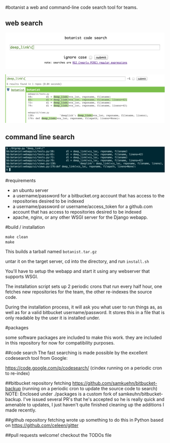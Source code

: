 #botanist
a web and command-line code search tool for teams.

## web search
![botanist-search-main](docs/botanist-search-main.png)

![botanist-search-results](docs/botanist-search-results.png)

## command line search
![botanist-btgrep-command-line](docs/botanist-btgrep-command-line.png)

#requirements

* an ubuntu server
* a username/password for a bitbucket.org account that has access to the repositories desired to be indexed
* a username/password or username/access_token for a github.com account that has access to repositories desired to be indexed
* apache, nginx, or any other WSGI server for the Django webapp.

#build / installation

```
make clean
make
```
This builds a tarball named `botanist.tar.gz`

untar it on the target server, cd into the directory, and run `install.sh`

You'll have to setup the webapp and start it using any webserver that supports WSGI.

The installation script sets up 2 periodic crons that run every half hour, one fetches new repositories for the team, the other re-indexes the source code.

During the installation process, it will ask you what user to run things
as, as well as for a valid bitbucket username/password. It stores this
in a file that is only readable by the user it is installed under.

#packages

some software packages are included to make this work. they are included
in this repository for now for compatibility purposes.

##code search
The fast searching is made possible by the excellent codesearch tool
from Google:

https://code.google.com/p/codesearch/
(cindex running on a periodic cron to re-index)

##bitbucket repository fetching
https://github.com/samkuehn/bitbucket-backup
(running on a periodic cron to update the source code to search)
NOTE: Enclosed under ./packages is a custom fork of
samkeuhn/bitbucket-backup. I've issued several PR's that he's accepted
so he is really quick and amenable to updates, I just haven't quite
finished cleaning up the additions I made recently.

##github repository fetching
wrote up something to do this in Python based on
https://github.com/celeen/gitter

##pull requests welcome! checkout the TODOs file
